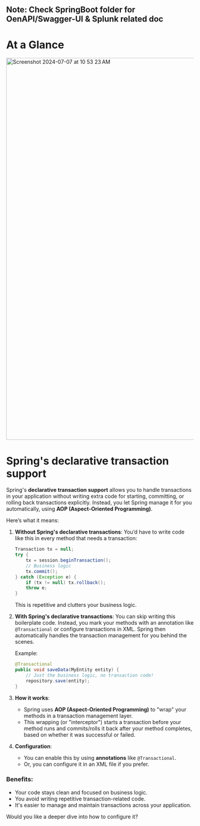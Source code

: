 ## Note: Check SpringBoot folder for OenAPI/Swagger-UI & Splunk related doc

# At a Glance
<img width="1026" alt="Screenshot 2024-07-07 at 10 53 23 AM" src="https://github.com/Malobika8/All-In-One/assets/111234135/be7e924a-7514-4816-a26c-9f1ec94c7a8b">

# Spring's declarative transaction support

Spring's **declarative transaction support** allows you to handle transactions in your application without writing extra code for starting, committing, or rolling back transactions explicitly. Instead, you let Spring manage it for you automatically, using **AOP (Aspect-Oriented Programming)**. 

Here’s what it means:

1. **Without Spring's declarative transactions**: You’d have to write code like this in every method that needs a transaction:
   ```java
   Transaction tx = null;
   try {
       tx = session.beginTransaction();
       // Business logic
       tx.commit();
   } catch (Exception e) {
       if (tx != null) tx.rollback();
       throw e;
   }
   ```

   This is repetitive and clutters your business logic.

2. **With Spring's declarative transactions**: You can skip writing this boilerplate code. Instead, you mark your methods with an annotation like `@Transactional` or configure transactions in XML. Spring then automatically handles the transaction management for you behind the scenes.

   Example:
   ```java
   @Transactional
   public void saveData(MyEntity entity) {
       // Just the business logic, no transaction code!
       repository.save(entity);
   }
   ```

3. **How it works**: 
   - Spring uses **AOP (Aspect-Oriented Programming)** to "wrap" your methods in a transaction management layer.
   - This wrapping (or "interceptor") starts a transaction before your method runs and commits/rolls it back after your method completes, based on whether it was successful or failed.

4. **Configuration**:
   - You can enable this by using **annotations** like `@Transactional`.
   - Or, you can configure it in an XML file if you prefer.

### Benefits:
- Your code stays clean and focused on business logic.
- You avoid writing repetitive transaction-related code.
- It's easier to manage and maintain transactions across your application. 

Would you like a deeper dive into how to configure it?
